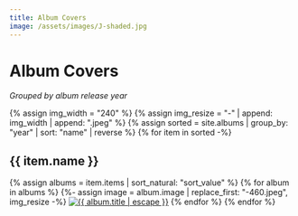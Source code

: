 ```yaml
---
title: Album Covers
image: /assets/images/J-shaded.jpg
---
```

# Album Covers

*Grouped by album release year*

{% assign img_width = "240" %}
{% assign img_resize = "-" | append: img_width | append: ".jpeg" %}
{% assign sorted = site.albums | group_by: "year" | sort: "name" | reverse %}
{% for item in sorted -%}
<h2>{{ item.name }}</h2>
{% assign albums = item.items | sort_natural: "sort_value" %}
{% for album in albums %}
{%- assign image = album.image | replace_first: "-460.jpeg", img_resize -%}
<a href="{{ album.url }}"><img class="albumgrid" src="{{ image }}" alt="{{ album.title | escape }}" width={{ img_width }} height={{ img_width }}></a>
{% endfor %}
{% endfor %}